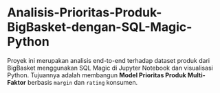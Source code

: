 # Analisis-Prioritas-Produk-BigBasket-dengan-SQL-Magic-Python
Proyek ini merupakan analisis end-to-end terhadap dataset produk dari BigBasket menggunakan SQL Magic di Jupyter Notebook dan visualisasi Python. Tujuannya adalah membangun **Model Prioritas Produk Multi-Faktor** berbasis `margin` dan `rating` konsumen.
